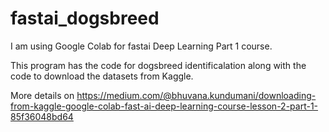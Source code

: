 # fastai_dogsbreed

I am using Google Colab for fastai Deep Learning Part 1 course. 

This program has the code for dogsbreed identificalation along with the code to download the datasets from Kaggle. 

More details on 
https://medium.com/@bhuvana.kundumani/downloading-from-kaggle-google-colab-fast-ai-deep-learning-course-lesson-2-part-1-85f36048bd64

